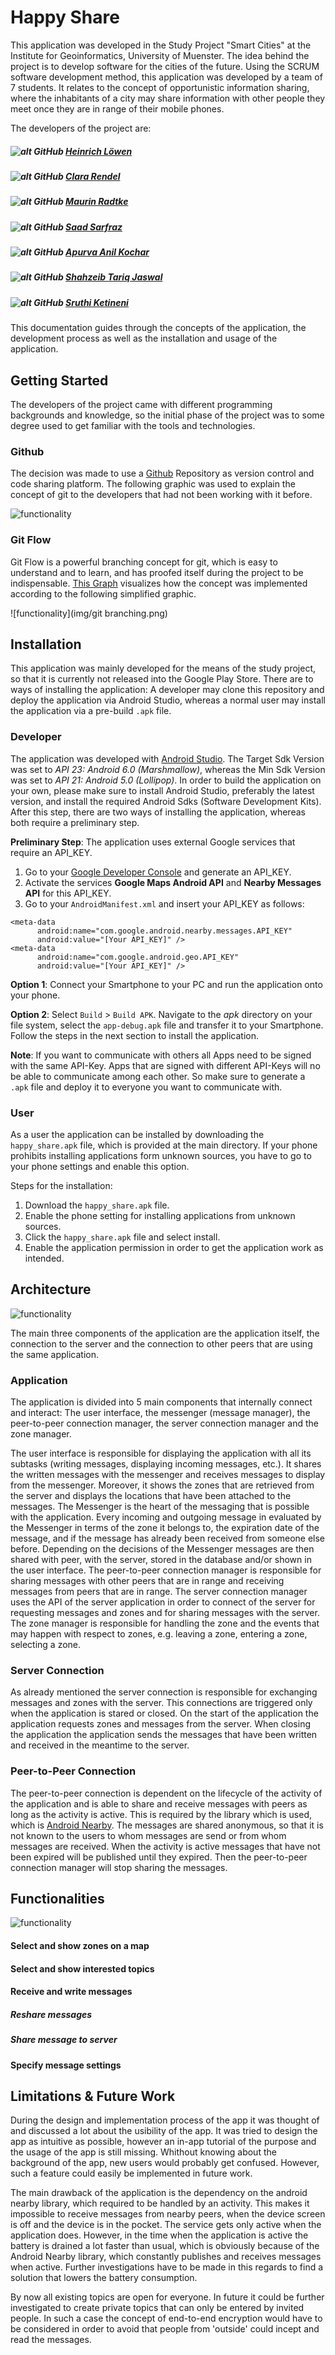 # Happy Share

This application was developed in the Study Project "Smart Cities" at the Institute for Geoinformatics, University of Muenster. The idea behind the project is to develop software for the cities of the future. Using the SCRUM software development method, this application was developed by a team of 7 students. It relates to the concept of opportunistic information sharing, where the inhabitants of a city may share information with other people they meet once they are in range of their mobile phones.

The developers of the project are:
##### ![alt GitHub](http://i.imgur.com/0o48UoR.png") [Heinrich Löwen](https://github.com/heinrichloewen)
##### ![alt GitHub](http://i.imgur.com/0o48UoR.png") [Clara Rendel](https://github.com/crend02)
##### ![alt GitHub](http://i.imgur.com/0o48UoR.png") [Maurin Radtke](https://github.com/MojioMS)
##### ![alt GitHub](http://i.imgur.com/0o48UoR.png") [Saad Sarfraz](https://github.com/saadsarfrazz)
##### ![alt GitHub](http://i.imgur.com/0o48UoR.png") [Apurva Anil Kochar](https://github.com/apurvaakochar)
##### ![alt GitHub](http://i.imgur.com/0o48UoR.png") [Shahzeib Tariq Jaswal](https://github.com/shahzeib)
##### ![alt GitHub](http://i.imgur.com/0o48UoR.png") [Sruthi Ketineni](https://github.com/Sruthiketineni)

This documentation guides through the concepts of the application, the development process as well as the installation and usage of the application.

## Getting Started

The developers of the project came with different programming backgrounds and knowledge, so the initial phase of the project was to some degree used to get familiar with the tools and technologies.

### Github

The decision was made to use a [Github](https://github.com) Repository as version control and code sharing platform. The following graphic was used to explain the concept of git to the developers that had not been working with it before.

![functionality](img/git.png)

### Git Flow

Git Flow is a powerful branching concept for git, which is easy to understand and to learn, and has proofed itself during the project to be indispensable. [This Graph](https://github.com/heinrichloewen/SC-App/network) visualizes how the concept was implemented according to the following simplified graphic.

![functionality](img/git branching.png)

## Installation

This application was mainly developed for the means of the study project, so that it is currently not released into the Google Play Store. There are to ways of installing the application: A developer may clone this repository and deploy the application via Android Studio, whereas a normal user may install the application via a pre-build `.apk` file.

### Developer

The application was developed with [Android Studio](https://developer.android.com/studio/index.html). The Target Sdk Version was set to *API 23: Android 6.0 (Marshmallow)*, whereas the Min Sdk Version was set to *API 21: Android 5.0 (Lollipop)*. In order to build the application on your own, please make sure to install Android Studio, preferably the latest version, and install the required Android Sdks (Software Development Kits).
After this step, there are two ways of installing the application, whereas both require a preliminary step.

**Preliminary Step**: The application uses external Google services that require an API_KEY.
  1. Go to your [Google Developer Console](https://console.developers.google.com/) and generate an API_KEY.
  2. Activate the services **Google Maps Android API** and **Nearby Messages API** for this API_KEY.
  3. Go to your `AndroidManifest.xml` and insert your API_KEY as follows:

  ```
  <meta-data
        android:name="com.google.android.nearby.messages.API_KEY"
        android:value="[Your API_KEY]" />
  <meta-data
        android:name="com.google.android.geo.API_KEY"
        android:value="[Your API_KEY]" />
  ```

**Option 1**: Connect your Smartphone to your PC and run the application onto your phone.

**Option 2**: Select `Build` > `Build APK`. Navigate to the *apk* directory on your file system, select the `app-debug.apk` file and transfer it to your Smartphone. Follow the steps in the next section to install the application.

**Note**: If you want to communicate with others all Apps need to be signed with the same API-Key. Apps that are signed with different API-Keys will no be able to communicate among each other. So make sure to generate a `.apk` file and deploy it to everyone you want to communicate with.

### User

As a user the application can be installed by downloading the `happy_share.apk` file, which is provided at the main directory. If your phone prohibits installing applications form unknown sources, you have to go to your phone settings and enable this option.

Steps for the installation:
  1. Download the `happy_share.apk` file.
  2. Enable the phone setting for installing applications from unknown sources.
  3. Click the `happy_share.apk` file and select install.
  4. Enable the application permission in order to get the application work as intended.

## Architecture

![functionality](img/architecture_model.png)

The main three components of the application are the application itself, the connection to the server and the connection to other peers that are using the same application.

### Application

The application is divided into 5 main components that internally connect and interact: The user interface, the messenger (message manager), the peer-to-peer connection manager, the server connection manager and the zone manager.

The user interface is responsible for displaying the application with all its subtasks (writing messages, displaying incoming messages, etc.). It shares the written messages with the messenger and receives messages to display from the messenger. Moreover, it shows the zones that are retrieved from the server and displays the locations that have been attached to the messages.
The Messenger is the heart of the messaging that is possible with the application. Every incoming and outgoing message in evaluated by the Messenger in terms of the zone it belongs to, the expiration date of the message, and if the message has already been received from someone else before. Depending on the decisions of the Messenger messages are then shared with peer, with the server, stored in the database and/or shown in the user interface.
The peer-to-peer connection manager is responsible for sharing messages with other peers that are in range and receiving messages from peers that are in range.
The server connection manager uses the API of the server application in order to connect of the server for requesting messages and zones and for sharing messages with the server.
The zone manager is responsible for handling the zone and the events that may happen with respect to zones, e.g. leaving a zone, entering a zone, selecting a zone.

### Server Connection

As already mentioned the server connection is responsible for exchanging messages and zones with the server. This connections are triggered only when the application is stared or closed. On the start of the application the application requests zones and messages from the server. When closing the application the application sends the messages that have been written and received in the meantime to the server.

### Peer-to-Peer Connection

The peer-to-peer connection is dependent on the lifecycle of the activity of the application and is able to share and receive messages with peers as long as the activity is active.
This is required by the library which is used, which is [Android Nearby](https://developers.google.com/nearby/).
The messages are shared anonymous, so that it is not known to the users to whom messages are send or from whom messages are received. When the activity is active messages that have not been expired will be published until they expired. Then the peer-to-peer connection manager will stop sharing the messages.

## Functionalities

![functionality](img/functionality.png)

#### Select and show zones on a map

#### Select and show interested topics

#### Receive and write messages

##### Reshare messages

##### Share message to server

#### Specify message settings

## Limitations & Future Work

During the design and implementation process of the app it was thought of and discussed a lot about the usibility of the app. It was tried to design the app as intuitive as possible, however an in-app tutorial of the purpose and the usage of the app is still missing. Whithout knowing about the background of the app, new users would probably get confused. However, such a feature could easily be implemented in future work.

The main drawback of the application is the dependency on the android nearby library, which required to be handled by an activity. This makes it impossible to receive messages from nearby peers, when the device screen is off and the device is in the pocket. The service gets only active when the application does.
However, in the time when the application is active the battery is drained a lot faster than usual, which is obviously because of the Android Nearby library, which constantly publishes and receives messages when active. Further investigations have to be made in this regards to find a solution that lowers the battery consumption.

By now all existing topics are open for everyone. In future it could be further investigated to create private topics that can only be entered by invited people. In such a case the concept of end-to-end encryption would have to be considered in order to avoid that people from 'outside' could incept and read the messages.
